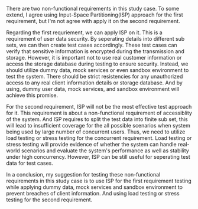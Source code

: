There are two non-functional requirements in this study case. To some extend, I agree using Input-Space Partitioning(ISP) approach for the first requirement, but I'm not agree with apply it on the second requirement.

Regarding the first requriement, we can apply ISP on it. This is a requirement of user data security. By seperating details into different sub sets, we can then create test cases accordingly. These test cases can verify that sensitive information is encrypted during the transmission and storage. However, it is important not to use real customer information or access the storage database during testing to ensure security. Instead, we should utilize dummy data, mock services or even sandbox environment to test the system. There should be strict resistencies for any unauthorized access to any real client information details or storage database. And by using, dummy user data, mock services, and sandbox environment will achieve this promise.

For the second requirement, ISP will not be the most effective test approach for it. This requirement is about a non-functional requirement of accessiblity of the system. And ISP requires to split the test data into finite sub set, this will lead to insufficient coverage for the all possible scenarios when system being used by large number of concurrent users. Thus, we need to utilize load testing or stress testing for the concurrent requirement. Load testing or stress testing will provide evidence of whether the system can handle real-world scenarios and evaluate the system's performance as well as stability under high concurrency. However, ISP can be still useful for seperating test data for test cases.

In a conclusion, my suggestion for testing these non-functional requirements in this study case is to use ISP for the first requirement testing while applying dummy data, mock services and sandbox environment to prevent breaches of client information. And using load testing or stress testing for the second requirement.
